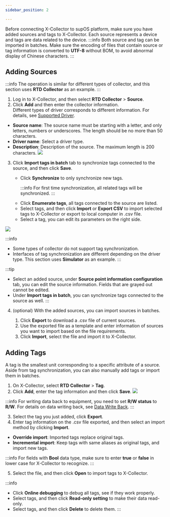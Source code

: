```yaml
---
sidebar_position: 2

---
```


Before connecting X-Collector to supOS platform, make sure you have added sources and tags to X-Collector. Each source represents a device and tags are data related to the device.
:::info
Both source and tag can be imported in batches. Make sure the encoding of files that contain source or tag information is converted to **UTF-8** without BOM, to avoid abnormal display of Chinese characters.
:::


## Adding Sources
:::info
The operation is similar for different types of collector, and this section uses **RTD Collector** as an example.
:::

1.  Log in to X-Collector, and then select **RTD Collector** > **Source**.
2.  Click **Add** and then enter the collector information.<br />
Different types of driver corresponds to different information. For details, see <a href="Supported Driver">Supported Driver</a>.
* **Source name**: The source name must be starting with a letter, and only letters, numbers or underscores. The length should be no more than 50 characters.
* **Driver name**: Select a driver type.
* **Description**: Description of the source. The maximum length is 200 characters.
![](https://wordpressfreezonex.oss-accelerate.aliyuncs.com/supCollector/add1.png) 
3.  Click **Import tags in batch** tab to synchronize tags connected to the source, and then click **Save**.

<ul>
<ul>
<li>Click <strong>Synchronize</strong> to only synchronize new tags.

:::info
For first time synchronization, all related tags will be synchronized.
:::

</li>
<li>Click <strong>Enumerate tags</strong>, all tags connected to the source are listed.</li>
<li>Select tags, and then click <strong>Import</strong> or <strong>Export CSV</strong> to import selected tags to X-Collector or export to local computer in .csv file.</li>
<li>Select a tag, you can edit its parameters on the right side.</li>
</ul>
</ul>

![](https://wordpressfreezonex.oss-accelerate.aliyuncs.com/supCollector/import.png)

:::info
- Some types of collector do not support tag synchronization.
- Interfaces of tag synchronization are different depending on the driver type. This section uses **Simulator** as an example.
:::

:::tip 
- Select an added source, under **Source point information configuration** tab, you can edit the source information. Fields that are grayed out cannot be edited.
- Under **Import tags in batch**, you can synchronize tags connected to the source as well.
:::

4. (optional) With the added sources, you can import sources in batches.

<ol>
<ol>
<li>Click <b>Export</b> to download a .csv file of current sources.</li>
<li>Use the exported file as a template and enter information of sources you want to import based on the file requirements.</li>
<li>Click <b>Import</b>, select the file and import it to X-Collector.</li>
</ol>
</ol>

## Adding Tags

A tag is the smallest unit corresponding to a specific attribute of a source. Aside from tag synchronization, you can also manually add tags or import them in batches.
1. On X-Collector, select **RTD Collector** > **Tag**.
2. Click **Add**, enter the tag information and then click **Save**.
![](https://wordpressfreezonex.oss-accelerate.aliyuncs.com/supCollector/2.png)

:::info
For writing data back to equipment, you need to set **R/W status** to **R/W**. For details on data writing back, see <a href="Data Write Back">Data Write Back</a>.
:::

3. Select the tag you just added, click **Export**.
4. Enter tag information on the .csv file exported, and then select an import method by clicking **Import**.<br />
- **Override import**: Imported tags replace original tags.
- **Incremental import**: Keep tags with same aliases as original tags, and import new tags.

:::info
For fields with **Bool** data type, make sure to enter **true** or **false** in lower case for X-Collector to recognize.
:::

5. Select the file, and then click **Open** to import tags to X-Collector.

:::info
- Click **Online debugging** to debug all tags, see if they work properly.
- Select tags, and then click **Read-only setting** to make their data read-only.
- Select tags, and then click **Delete** to delete them.
:::





